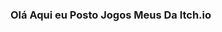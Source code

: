 ### Olá Aqui eu Posto Jogos Meus Da Itch.io

<!--
**M4KACHU/M4KACHU** is a ✨ _special_ ✨ repository because its `README.md` (this file) appears on your GitHub profile.
